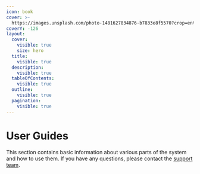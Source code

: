 ```yaml
---
icon: book
cover: >-
  https://images.unsplash.com/photo-1481627834876-b7833e8f5570?crop=entropy&cs=srgb&fm=jpg&ixid=M3wxOTcwMjR8MHwxfHNlYXJjaHwxfHxsaWJyYXJ5fGVufDB8fHx8MTczMTYyNzY3OHww&ixlib=rb-4.0.3&q=85
coverY: -126
layout:
  cover:
    visible: true
    size: hero
  title:
    visible: true
  description:
    visible: true
  tableOfContents:
    visible: true
  outline:
    visible: true
  pagination:
    visible: true
---
```


# User Guides

This section contains basic information about various parts of the system and how to use them. If you have any questions, please contact the [support team](mailto:geekylifehacks@googlegroups.com).
